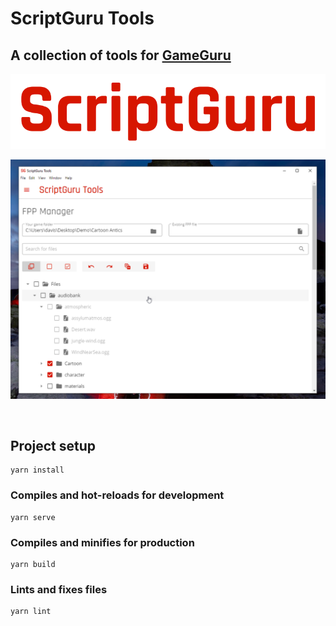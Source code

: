 # ScriptGuru Tools

## A collection of tools for [GameGuru](https://www.game-guru.com)

![ScriptGuru Banner](./scriptguru_banner.png)

![FPP Manager](./fpp_manager.png)

<br>

## Project setup

```
yarn install
```

### Compiles and hot-reloads for development

```
yarn serve
```

### Compiles and minifies for production

```
yarn build
```

### Lints and fixes files

```
yarn lint
```
